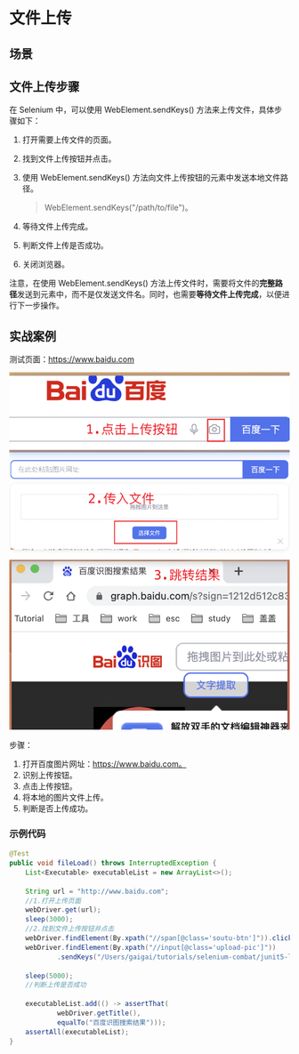 # 文件上传

## 场景


## 文件上传步骤


在 Selenium 中，可以使用 WebElement.sendKeys() 方法来上传文件，具体步骤如下：

1. 打开需要上传文件的页面。

2. 找到文件上传按钮并点击。

3. 使用 WebElement.sendKeys() 方法向文件上传按钮的元素中发送本地文件路径。
   
   >WebElement.sendKeys("/path/to/file")。

4. 等待文件上传完成。

5. 判断文件上传是否成功。

6. 关闭浏览器。



注意，在使用 WebElement.sendKeys() 方法上传文件时，需要将文件的**完整路径**发送到元素中，而不是仅发送文件名。同时，也需要**等待文件上传完成**，以便进行下一步操作。

## 实战案例

测试页面：https://www.baidu.com


![](assets/20230426161958.png)

步骤：

1. 打开百度图片网址：https://www.baidu.com。
1. 识别上传按钮。
1. 点击上传按钮。
1. 将本地的图片文件上传。
1. 判断是否上传成功。


### 示例代码

```java
@Test
public void fileLoad() throws InterruptedException {
    List<Executable> executableList = new ArrayList<>();

    String url = "http://www.baidu.com";
    //1.打开上传页面
    webDriver.get(url);
    sleep(3000);
    //2.找到文件上传按钮并点击
    webDriver.findElement(By.xpath("//span[@class='soutu-btn']")).click();
    webDriver.findElement(By.xpath("//input[@class='upload-pic']"))
            .sendKeys("/Users/gaigai/tutorials/selenium-combat/junit5-logo.png");

    sleep(5000);
    //判断上传是否成功

    executableList.add(() -> assertThat(
            webDriver.getTitle(),
            equalTo("百度识图搜索结果")));
    assertAll(executableList);
}
```

